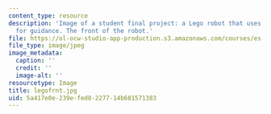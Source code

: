 ```yaml
---
content_type: resource
description: 'Image of a student final project: a Lego robot that uses light sensors
  for guidance. The front of the robot.'
file: https://ol-ocw-studio-app-production.s3.amazonaws.com/courses/es-293-lego-robotics-spring-2007/5a417e0e239efed8227714b681571383_legofrnt.jpg
file_type: image/jpeg
image_metadata:
  caption: ''
  credit: ''
  image-alt: ''
resourcetype: Image
title: legofrnt.jpg
uid: 5a417e0e-239e-fed8-2277-14b681571383
---
```

